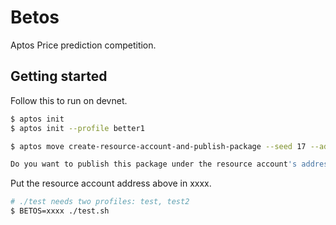 # Betos

Aptos Price prediction competition.

## Getting started

Follow this to run on devnet.

```sh
$ aptos init
$ aptos init --profile better1

$ aptos move create-resource-account-and-publish-package --seed 17 --address-name betos --named-addresses deployer=default --profile default

Do you want to publish this package under the resource account's address xxxx?
```

Put the resource account address above in xxxx.

```sh
# ./test needs two profiles: test, test2
$ BETOS=xxxx ./test.sh

```
